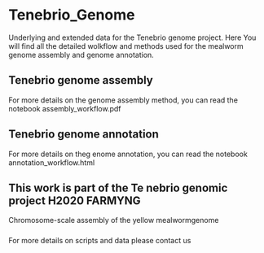 # Tenebrio_Genome
Underlying and extended data for the Tenebrio genome project. Here You will find all the detailed wolkflow and methods used for the mealworm genome assembly and genome annotation.
## Tenebrio genome assembly
For more details on the genome assembly method, you can read the notebook assembly_workflow.pdf
## Tenebrio genome annotation
For more details on theg enome annotation, you can read the notebook annotation_workflow.html
## This work is part of the Te nebrio genomic project H2020 FARMYNG
Chromosome-scale  assembly  of  the  yellow  mealwormgenome

###
For more details on scripts and data please contact us


